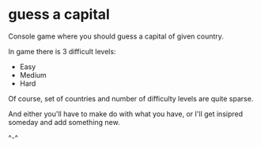 # guess a capital
Console game where you should guess a capital of given country.

In game there is 3 difficult levels:
- Easy
- Medium
- Hard

Of course, set of countries and number of difficulty levels are quite sparse.

And either you'll have to make do with what you have, or I'll get insipred someday and add something new.

^-^
